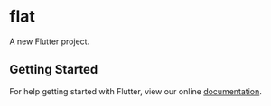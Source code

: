 # flat

A new Flutter project.

## Getting Started

For help getting started with Flutter, view our online
[documentation](https://flutter.io/).
